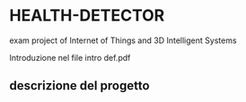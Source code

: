 # HEALTH-DETECTOR
exam project of Internet of Things and 3D Intelligent Systems

Introduzione nel file intro def.pdf

## descrizione del progetto
